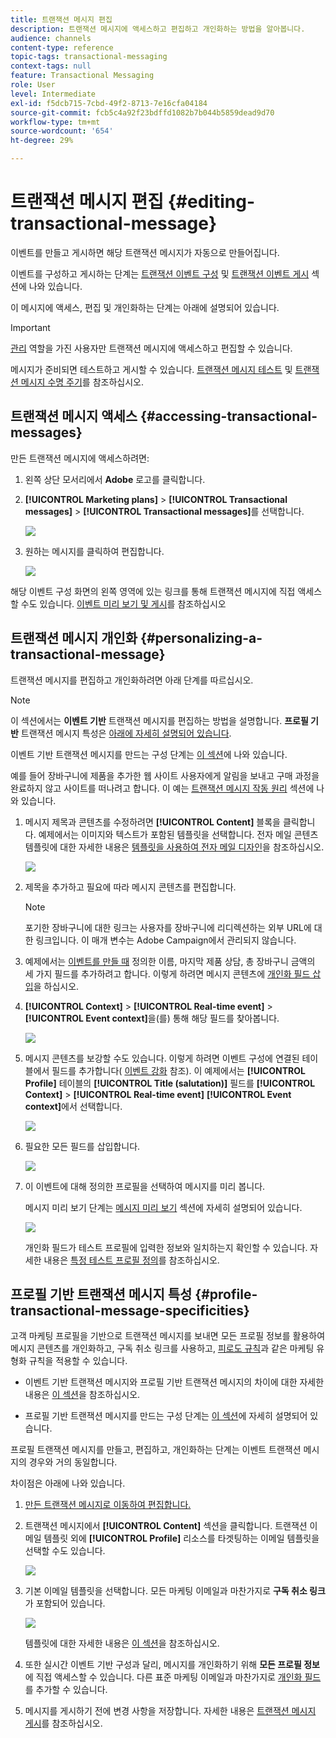 ```yaml
---
title: 트랜잭션 메시지 편집
description: 트랜잭션 메시지에 액세스하고 편집하고 개인화하는 방법을 알아봅니다.
audience: channels
content-type: reference
topic-tags: transactional-messaging
context-tags: null
feature: Transactional Messaging
role: User
level: Intermediate
exl-id: f5dcb715-7cbd-49f2-8713-7e16cfa04184
source-git-commit: fcb5c4a92f23bdffd1082b7b044b5859dead9d70
workflow-type: tm+mt
source-wordcount: '654'
ht-degree: 29%

---
```


# 트랜잭션 메시지 편집 {#editing-transactional-message}

이벤트<!--(the cart abandonment example as explained in [this section](../../channels/using/getting-started-with-transactional-msg.md#transactional-messaging-operating-principle))-->를 만들고 게시하면 해당 트랜잭션 메시지가 자동으로 만들어집니다.

이벤트를 구성하고 게시하는 단계는 [트랜잭션 이벤트 구성](../../channels/using/configuring-transactional-event.md) 및 [트랜잭션 이벤트 게시](../../channels/using/publishing-transactional-event.md) 섹션에 나와 있습니다.

이 메시지에 액세스, 편집 및 개인화하는 단계는 아래에 설명되어 있습니다.

>[!IMPORTANT]
>
>[관리](../../administration/using/users-management.md#functional-administrators) 역할을 가진 사용자만 트랜잭션 메시지에 액세스하고 편집할 수 있습니다.

메시지가 준비되면 테스트하고 게시할 수 있습니다. [트랜잭션 메시지 테스트](../../channels/using/testing-transactional-message.md) 및 [트랜잭션 메시지 수명 주기](../../channels/using/publishing-transactional-message.md)를 참조하십시오.

## 트랜잭션 메시지 액세스 {#accessing-transactional-messages}

만든 트랜잭션 메시지에 액세스하려면:

1. 왼쪽 상단 모서리에서 **Adobe** 로고를 클릭합니다.
1. **[!UICONTROL Marketing plans]** > **[!UICONTROL Transactional messages]** > **[!UICONTROL Transactional messages]**&#x200B;를 선택합니다.

   ![](assets/message-center_4.png)

1. 원하는 메시지를 클릭하여 편집합니다.

   ![](assets/message-center_message-board.png)

해당 이벤트 구성 화면의 왼쪽 영역에 있는 링크를 통해 트랜잭션 메시지에 직접 액세스할 수도 있습니다. [이벤트 미리 보기 및 게시](../../channels/using/publishing-transactional-event.md#previewing-and-publishing-the-event)를 참조하십시오

## 트랜잭션 메시지 개인화 {#personalizing-a-transactional-message}

트랜잭션 메시지를 편집하고 개인화하려면 아래 단계를 따르십시오.

>[!NOTE]
>
>이 섹션에서는 **이벤트 기반** 트랜잭션 메시지를 편집하는 방법을 설명합니다. **프로필 기반** 트랜잭션 메시지 특성은 [아래에 자세히 설명되어 있습니다](#profile-transactional-message-specificities).
>
>이벤트 기반 트랜잭션 메시지를 만드는 구성 단계는 [이 섹션](../../channels/using/configuring-transactional-event.md#event-based-transactional-messages)에 나와 있습니다.

예를 들어 장바구니에 제품을 추가한 웹 사이트 사용자에게 알림을 보내고 구매 과정을 완료하지 않고 사이트를 떠나려고 합니다. 이 예는 [트랜잭션 메시지 작동 원리](../../channels/using/getting-started-with-transactional-msg.md#transactional-messaging-operating-principle) 섹션에 나와 있습니다.

1. 메시지 제목과 콘텐츠를 수정하려면 **[!UICONTROL Content]** 블록을 클릭합니다. 예제에서는 이미지와 텍스트가 포함된 템플릿을 선택합니다. 전자 메일 콘텐츠 템플릿에 대한 자세한 내용은 [템플릿을 사용하여 전자 메일 디자인](../../designing/using/using-reusable-content.md#designing-templates)을 참조하십시오.

   ![](assets/message-center_6.png)

1. 제목을 추가하고 필요에 따라 메시지 콘텐츠를 편집합니다.

   >[!NOTE]
   >
   >포기한 장바구니에 대한 링크는 사용자를 장바구니에 리디렉션하는 외부 URL에 대한 링크입니다. 이 매개 변수는 Adobe Campaign에서 관리되지 않습니다.

1. 예제에서는 [이벤트를 만들 때](../../channels/using/configuring-transactional-event.md) 정의한 이름, 마지막 제품 상담, 총 장바구니 금액의 세 가지 필드를 추가하려고 합니다. 이렇게 하려면 메시지 콘텐츠에 [개인화 필드 삽입](../../designing/using/personalization.md#inserting-a-personalization-field)을 하십시오.

1. **[!UICONTROL Context]** > **[!UICONTROL Real-time event]** > **[!UICONTROL Event context]**&#x200B;을(를) 통해 해당 필드를 찾아봅니다.

   ![](assets/message-center_7.png)

1. 메시지 콘텐츠를 보강할 수도 있습니다. 이렇게 하려면 이벤트 구성에 연결된 테이블에서 필드를 추가합니다( [이벤트 강화](../../channels/using/configuring-transactional-event.md#enriching-the-transactional-message-content) 참조). 이 예제에서는 **[!UICONTROL Profile]** 테이블의 **[!UICONTROL Title (salutation)]** 필드를 **[!UICONTROL Context]** > **[!UICONTROL Real-time event]** **[!UICONTROL Event context]**&#x200B;에서 선택합니다.

   ![](assets/message-center_7-enrichment.png)

1. 필요한 모든 필드를 삽입합니다.

   ![](assets/message-center_8.png)

1. 이 이벤트에 대해 정의한 프로필을 선택하여 메시지를 미리 봅니다.

   메시지 미리 보기 단계는 [메시지 미리 보기](../../sending/using/previewing-messages.md) 섹션에 자세히 설명되어 있습니다.

   ![](assets/message-center_9.png)

   개인화 필드가 테스트 프로필에 입력한 정보와 일치하는지 확인할 수 있습니다. 자세한 내용은 [특정 테스트 프로필 정의](../../channels/using/testing-transactional-message.md#defining-specific-test-profile)를 참조하십시오.

<!--## Using product listings in a transactional message {#using-product-listings-in-a-transactional-message}

When editing the content of a transactional email, you can create product listings referencing one or more data collections. For example, in a cart abandonment email, you can include a list of all products that were in the users' carts when they left your website, with an image, the price, and a link to each product.

>[!IMPORTANT]
>
>Product listings are only available for the email channel, when editing transactional email content through the [Email Designer](../../designing/using/designing-content-in-adobe-campaign.md#email-designer-interface) interface.

To add a list of abandoned products in a transactional message, follow the steps below.

You can also watch [this set of videos](https://experienceleague.adobe.com/docs/campaign-standard-learn/tutorials/designing-content/product-listings-in-transactional-email.html?lang=en#configure-product-listings-in-transactional-emails) explaining the steps that are required to configure product listings in a transactional email.

>[!NOTE]
>
>Adobe Campaign does not support nested product listings, meaning that you cannot include a product listing inside another one.

### Defining a product listing {#defining-a-product-listing}

Before being able to use a product listing in a transactional message, you need to define at the event level the list of products and the fields for each product of the list you want to display. For more on this, see [Defining data collections](../../channels/using/configuring-transactional-event.md#defining-data-collections).

1. In the transactional message, click the **[!UICONTROL Content]** block to modify the email content.
1. Drag and drop a structure component to the workspace. For more on this, see [Defining the email structure](../../designing/using/designing-from-scratch.md#defining-the-email-structure).

   For example, select a one-column structure component and add a text component, an image component and a button component. For more on this, see [Using content components](../../designing/using/designing-from-scratch.md#about-content-components).

1. Select the structure component you just created and click the **[!UICONTROL Enable product listing]** icon from the contextual toolbar.

   ![](assets/message-center_loop_create.png)

   The structure component is highlighted with an orange frame and the **[!UICONTROL Product listing]** settings are displayed in the left palette.

   ![](assets/message-center_loop_palette.png)

1. Select how the elements of the collection will be displayed:

    * **[!UICONTROL Row]**: horizontally, meaning each element on one row under the other.
    * **[!UICONTROL Column]**: vertically, meaning each element next to the other on the same row.

   >[!NOTE]
   >
   >The **[!UICONTROL Column]** option is only available when using a multicolumn structure component ( **[!UICONTROL 2:2 column]**, **[!UICONTROL 3:3 column]** and **[!UICONTROL 4:4 column]** ). When editing the product listing, only fill in the first column: the other columns will not be taken into account. For more on selecting structure components, see [Defining the email structure](../../designing/using/designing-from-scratch.md#defining-the-email-structure).

1. Select the data collection you created when configuring the event related to the transactional message. You can find it under the **[!UICONTROL Context]** > **[!UICONTROL Real-time event]** > **[!UICONTROL Event context]** node.

   ![](assets/message-center_loop_selection.png)

   For more on configuring the event, see [Defining data collections](../../channels/using/configuring-transactional-event.md#defining-data-collections).

1. Use the **[!UICONTROL First item]** drop-down list to select which element will start the list displayed in the email.

   For example, if you select 2, the first item of the collection will not be displayed in the email. The product listing will start on the second item.

1. Select the maximum number of items to display in the list.

   >[!NOTE]
   >
   >If you want the elements of your list to be displayed vertically ( **[!UICONTROL Column]** ), the maximum number of items is limited according to the selected structure component (2, 3 or 4 columns). For more on selecting structure components, see [Editing the email structure](../../designing/using/designing-from-scratch.md#defining-the-email-structure).

### Populating the product listing {#populating-the-product-listing}

To display a list of products coming from the event linked to the transactional email, follow the steps below.

For more on creating a collection and related fields when configuring the event, see [Defining data collections](../../channels/using/configuring-transactional-event.md#defining-data-collections).

1. Select the image component you inserted, select **[!UICONTROL Enable personalization]** and click the pencil in the Settings pane.

   ![](assets/message-center_loop_image.png)

1. Select **[!UICONTROL Add personalization field]** in the **[!UICONTROL Image source URL]** window that opens.

   From the **[!UICONTROL Context]** > **[!UICONTROL Real-time event]** > **[!UICONTROL Event context]** node, open the node corresponding to the collection that you created (here **[!UICONTROL Product list]** ) and select the image field that you defined (here **[!UICONTROL Product image]** ). Click **[!UICONTROL Save]**.

   ![](assets/message-center_loop_product-image.png)

   The personalization field that you selected is now displayed in the Settings pane.

1. At the desired position, select **[!UICONTROL Insert personalization field]** from the contextual toolbar.

   ![](assets/message-center_loop_product.png)

1. From the **[!UICONTROL Context]** > **[!UICONTROL Real-time event]** > **[!UICONTROL Event context]** node, open the node corresponding to the collection that you created (here **[!UICONTROL Product list]** ) and select the field that you created (here **[!UICONTROL Product name]** ). Click **[!UICONTROL Confirm]**.

   ![](assets/message-center_loop_product_node.png)

   The personalization field that you selected is now displayed at the desired position in the email content.

1. Proceed similarly to insert the price.
1. Select some text and select **[!UICONTROL Insert link]** from the contextual toolbar.

   ![](assets/message-center_loop_link_insert.png)

1. Select **[!UICONTROL Add personalization field]** in the **[!UICONTROL Insert link]** window that opens.

   From the **[!UICONTROL Context]** > **[!UICONTROL Real-time event]** > **[!UICONTROL Event context]** node, open the node corresponding to the collection that you created (here **[!UICONTROL Product list]** ) and select the URL field that you created (here **[!UICONTROL Product URL]** ). Click **[!UICONTROL Save]**.

   >[!IMPORTANT]
   >
   >For security reasons, make sure you insert the personalization field inside a link starting with a proper static domain name.

   ![](assets/message-center_loop_link_select.png)

   The personalization field that you selected is now displayed in the Settings pane.

1. Select the structure component on which the product listing is applied and select **[!UICONTROL Show fallback]** to define a default content.

   ![](assets/message-center_loop_fallback_show.png)

1. Drag one or more content components and edit them as needed.

   ![](assets/message-center_loop_fallback.png)

   The fallback content will be displayed if the collection is empty when the event is triggered, for example if a customer has nothing in his cart.

1. From the Settings pane, edit the styles for the product listing. For more on this, see [Managing email styles](../../designing/using/styles.md).
1. Preview the email using a test profile linked to the relevant transactional event and for which you defined collection data. For example, add the following information in the **[!UICONTROL Event data]** section for the test profile you want to use:

   ![](assets/message-center_loop_test-profile_payload.png)

   For more on defining a test profile in a transactional message, see [this section](../../channels/using/testing-transactional-message.md#defining-specific-test-profile).-->

## 프로필 기반 트랜잭션 메시지 특성 {#profile-transactional-message-specificities}

고객 마케팅 프로필을 기반으로 트랜잭션 메시지를 보내면 모든 프로필 정보를 활용하여 메시지 콘텐츠를 개인화하고, 구독 취소 링크를 사용하고, [피로도 규칙](../../sending/using/fatigue-rules.md)과 같은 마케팅 유형화 규칙을 적용할 수 있습니다.

* 이벤트 기반 트랜잭션 메시지와 프로필 기반 트랜잭션 메시지의 차이에 대한 자세한 내용은 [이 섹션](../../channels/using/getting-started-with-transactional-msg.md#transactional-message-types)을 참조하십시오.

* 프로필 기반 트랜잭션 메시지를 만드는 구성 단계는 [이 섹션](../../channels/using/configuring-transactional-event.md#profile-based-transactional-messages)에 자세히 설명되어 있습니다.

프로필 트랜잭션 메시지를 만들고, 편집하고, 개인화하는 단계는 이벤트 트랜잭션 메시지의 경우와 거의 동일합니다.

차이점은 아래에 나와 있습니다.

1. [만든 트랜잭션 메시지로 이동하여 편집합니다.](#accessing-transactional-messages)
1. 트랜잭션 메시지에서 **[!UICONTROL Content]** 섹션을 클릭합니다. 트랜잭션 이메일 템플릿 외에 **[!UICONTROL Profile]** 리소스를 타겟팅하는 이메일 템플릿을 선택할 수도 있습니다.

   ![](assets/message-center_marketing_templates.png)

1. 기본 이메일 템플릿을 선택합니다. 모든 마케팅 이메일과 마찬가지로 **구독 취소 링크**&#x200B;가 포함되어 있습니다.

   ![](assets/message-center_marketing_perso_unsubscription.png)

   템플릿에 대한 자세한 내용은 [이 섹션](../../designing/using/using-reusable-content.md#content-templates)을 참조하십시오.

1. 또한 실시간 이벤트 기반 구성과 달리, 메시지를 개인화하기 위해 **모든 프로필 정보**&#x200B;에 직접 액세스할 수 있습니다. 다른 표준 마케팅 이메일과 마찬가지로 [개인화 필드](../../designing/using/personalization.md#inserting-a-personalization-field)를 추가할 수 있습니다.

1. 메시지를 게시하기 전에 변경 사항을 저장합니다. 자세한 내용은 [트랜잭션 메시지 게시](../../channels/using/publishing-transactional-message.md#publishing-a-transactional-message)를 참조하십시오.

<!--### Monitoring a profile transactional message delivery {#monitoring-a-profile-transactional-message-delivery}

Once the message is published and your site integration is done, you can monitor the delivery.

1. To view the message delivery log, click the icon at the bottom right of the **[!UICONTROL Deployment]** block.

1. Click the **[!UICONTROL Execution list]** tab.

   ![](assets/message-center_execution_tab.png)

1. Select the latest execution delivery.

   An **execution delivery** is a non-actionable and non-functional technical message created once a month for each transactional message, and each time a transactional message is edited and published again

1. Select the **[!UICONTROL Sending logs]** tab. In the **[!UICONTROL Status]** column, **[!UICONTROL Sent]** indicates that a profile has opted in.

   ![](assets/message-center_marketing_sending_logs.png)

1. Select the **[!UICONTROL Exclusions logs]** tab to view recipients who have been excluded from the message target, such as addresses on denylist.

   ![](assets/message-center_marketing_exclusion_logs.png)

>[!NOTE]
>
>For more information on accessing and using the logs, see [Monitoring a delivery](../../sending/using/monitoring-a-delivery.md).

For any profile that has opted out, the **[!UICONTROL Address on denylist]** typology rule excluded the corresponding recipient.

This rule is part of a specific typology that applies to all transactional messages based on the **[!UICONTROL Profile]** table.

![](assets/message-center_marketing_typology.png)

**Related topics**:

* [Integrate the event triggering](../../channels/using/getting-started-with-transactional-msg.md#integrate-event-trigger)
* [About typologies and typology rules](../../sending/using/about-typology-rules.md)-->
